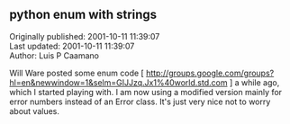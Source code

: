 ## python enum with strings  
Originally published: 2001-10-11 11:39:07  
Last updated: 2001-10-11 11:39:07  
Author: Luis P Caamano  
  
Will Ware posted some enum code [ http://groups.google.com/groups?hl=en&newwindow=1&selm=GIJJzq.Jx1%40world.std.com ] a while ago, which I started playing with.  I am now using a modified version mainly for error numbers instead of an Error class.  It's just very nice not to worry about values.